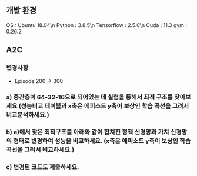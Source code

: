 ## 개발 환경
OS : Ubuntu 18.04\n
Python : 3.8.5\n
Tensorflow : 2.5.0\n
Cuda : 11.3
gym : 0.26.2

## A2C

### 변경사항
- Episode 200 -> 300


### a) 중간층이 64-32-16으로 되어있는 데 실험을 통해서 최적 구조를 찾아보세요 (성능비교 테이블과 x축은 에피소드 y축이 보상인 학습 곡선을 그려서 비교분석하세요.)


### b) a)에서 찾은 최적구조를 아래와 같이 합쳐진 정책 신경망과 가치 신경망의 형태로 변경하여 성능을 비교하세요. (x축은 에피소드 y축이 보상인 학습 곡선을 그려서 비교하세요.)

### c) 변경된 코드도 제출하세요.